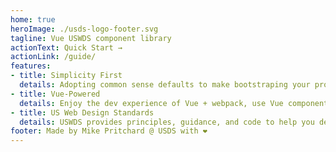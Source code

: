 ```yaml
---
home: true
heroImage: ./usds-logo-footer.svg
tagline: Vue USWDS component library
actionText: Quick Start →
actionLink: /guide/
features:
- title: Simplicity First
  details: Adopting common sense defaults to make bootstraping your project using the U.S. Web Design Standards nice and simple!
- title: Vue-Powered
  details: Enjoy the dev experience of Vue + webpack, use Vue components to make your life easier and build super fast websites.
- title: US Web Design Standards
  details: USWDS provides principles, guidance, and code to help you design and build accessible, mobile-friendly government websites and digital services.
footer: Made by Mike Pritchard @ USDS with ❤️
---
```

